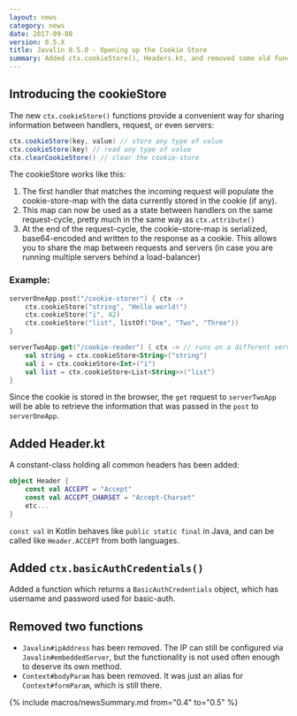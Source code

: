 ```yaml
---
layout: news
category: news
date: 2017-09-08
version: 0.5.X
title: Javalin 0.5.0 - Opening up the Cookie Store
summary: Added ctx.cookieStore(), Headers.kt, and removed some old functions
---
```


## Introducing the cookieStore
The new `ctx.cookieStore()` functions provide a convenient way for sharing information between handlers, request, or even servers:
```java
ctx.cookieStore(key, value) // store any type of value
ctx.cookieStore(key) // read any type of value
ctx.clearCookieStore() // clear the cookie-store
```
The cookieStore works like this:
1. The first handler that matches the incoming request will populate the cookie-store-map with the data currently stored in the cookie (if any).
2. This map can now be used as a state between handlers on the same request-cycle, pretty much in the same way as `ctx.attribute()`
3. At the end of the request-cycle, the cookie-store-map is serialized, base64-encoded and written to the response as a cookie.
   This allows you to share the map between requests and servers (in case you are running multiple servers behind a load-balancer)

### Example:
```kotlin
serverOneApp.post("/cookie-storer") { ctx ->
    ctx.cookieStore("string", "Hello world!")
    ctx.cookieStore("i", 42)
    ctx.cookieStore("list", listOf("One", "Two", "Three"))
}

serverTwoApp.get("/cookie-reader") { ctx -> // runs on a different server than serverOneApp
    val string = ctx.cookieStore<String>("string")
    val i = ctx.cookieStore<Int>("i")
    val list = ctx.cookieStore<List<String>>("list")
}
```

Since the cookie is stored in the browser, the `get` request to `serverTwoApp`
will be able to retrieve the information that was passed in the `post` to `serverOneApp`.

## Added Header.kt
A constant-class holding all common headers has been added:
```kotlin
object Header {
    const val ACCEPT = "Accept"
    const val ACCEPT_CHARSET = "Accept-Charset"
    etc...
}
```

`const val` in Kotlin behaves like `public static final` in Java, and can be called like `Header.ACCEPT` from both languages.

## Added `ctx.basicAuthCredentials()`
Added a function which returns a `BasicAuthCredentials` object, which has username and password used for basic-auth.

## Removed two functions
* `Javalin#ipAddress` has been removed. The IP can still be configured via `Javalin#embeddedServer`,
but the functionality is not used often enough to deserve its own method.
* `Context#bodyParam` has been removed. It was just an alias for `Context#formParam`, which is still there.

{% include macros/newsSummary.md from="0.4" to="0.5" %}
